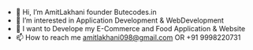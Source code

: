- 👋 Hi, I’m AmitLakhani founder Butecodes.in 
- 👀 I’m interested in Application Development & WebDevelopment 
- 🌱 I want to Develope my E-Commerce and Food Application & Website
- 📫 How to reach me amitlakhani098@gmail.com OR +91 9998220731
